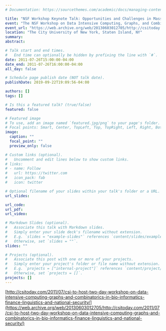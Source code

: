```yaml
---
# Documentation: https://sourcethemes.com/academic/docs/managing-content/

title: "NSF Workshop Keynote Talk: Opportunities and Challenges in Massive Data-Intensive Computing"
event: "The NSF Workshop on Data Intensive Computing, Graphs, and Combinatorics in Bio-Informatics, Finance, and National Security"
event_url: "https://web.archive.org/web/20130603012705/http://csitoday.com/2011/07/csi-to-host-two-day-workshop-on-data-intensive-computing-graphs-and-combinatorics-in-bio-informatics-finance-linguistics-and-national-security/"
location: "The City University of New York, Staten Island, NY"
summary:
abstract:

# Talk start and end times.
#   End time can optionally be hidden by prefixing the line with `#`.
date: 2011-07-26T15:00:00-04:00
date_end: 2011-07-26T16:00:00-04:00
all_day: false

# Schedule page publish date (NOT talk date).
publishDate: 2019-09-22T19:09:56-04:00

authors: []
tags: []

# Is this a featured talk? (true/false)
featured: false

# Featured image
# To use, add an image named `featured.jpg/png` to your page's folder. 
# Focal points: Smart, Center, TopLeft, Top, TopRight, Left, Right, BottomLeft, Bottom, BottomRight.
image:
  caption: ""
  focal_point: ""
  preview_only: false

# Custom links (optional).
#   Uncomment and edit lines below to show custom links.
# links:
# - name: Follow
#   url: https://twitter.com
#   icon_pack: fab
#   icon: twitter

# Optional filename of your slides within your talk's folder or a URL.
url_slides:

url_code:
url_pdf:
url_video:

# Markdown Slides (optional).
#   Associate this talk with Markdown slides.
#   Simply enter your slide deck's filename without extension.
#   E.g. `slides = "example-slides"` references `content/slides/example-slides.md`.
#   Otherwise, set `slides = ""`.
slides: ""

# Projects (optional).
#   Associate this post with one or more of your projects.
#   Simply enter your project's folder or file name without extension.
#   E.g. `projects = ["internal-project"]` references `content/project/deep-learning/index.md`.
#   Otherwise, set `projects = []`.
projects: []
---
```


[http://csitoday.com/2011/07/csi-to-host-two-day-workshop-on-data-intensive-computing-graphs-and-combinatorics-in-bio-informatics-finance-linguistics-and-national-security/](https://web.archive.org/web/20130603012705/http://csitoday.com/2011/07/csi-to-host-two-day-workshop-on-data-intensive-computing-graphs-and-combinatorics-in-bio-informatics-finance-linguistics-and-national-security/)
